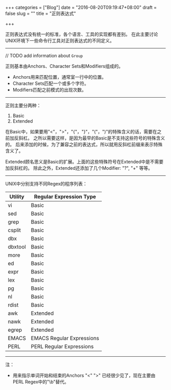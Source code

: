 +++
categories = ["Blog"]
date = "2016-08-20T09:19:47+08:00"
draft = false
slug = ""
title = "正则表达式"

+++

正则表达式没有统一的标准，各个语言、工具的实现都有差别。
在此主要讨论UNIX环境下一些命令行工具对正则表达式的不同定义。

---

// TODO add information about `Group`

正则基本由Anchors、Character Sets和Modifiers组成的。

- Anchors用来匹配位置，通常室一行中的位置。
- Character Sets匹配一个或多个字符。
- Modifiers匹配之前模式的出现次数。

---

正则主要分两种：

1. Basic
2. Extended

在Basic中，如果要用"<"，">"，"{"，"}"，"("，")"的特殊含义的话，需要在之前加反斜杠。
之所以需要这样，是因为最早的Basic是不支持这些符号的特殊含义的。
后来添加的时候，为了兼容之前的表达式，所以就用反斜杠前缀来表示特殊含义了。


Extended顾名思义是Basic的扩展。上面的这些特殊符号在Extended中是不需要加反斜杠的。
除此之外，Extended还添加了几个Modifier: "?", "+" 等等。

---

UNIX中分别支持不同Regex的程序列表：

| Utility | Regular Expression Type   |
| ------- | ------------------------- |
| vi      | Basic                     |
| sed     | Basic                     |
| grep    | Basic                     |
| csplit  | Basic                     |
| dbx     | Basic                     |
| dbxtool | Basic                     |
| more    | Basic                     |
| ed      | Basic                     |
| expr    | Basic                     |
| lex     | Basic                     |
| pg      | Basic                     |
| nl      | Basic                     |
| rdist   | Basic                     |
| awk     | Extended                  |
| nawk    | Extended                  |
| egrep   | Extended                  |
| EMACS   | EMACS Regular Expressions |
| PERL    | PERL Regular Expressions  |

---

注：

- 用来指示单词开始和结束的Anchors "<" ">" 已经很少见了，现在主要由PERL Regex中的"\b"替代。
